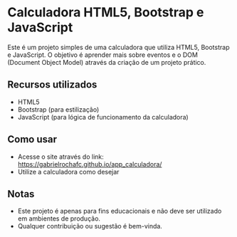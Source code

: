 # Calculadora HTML5, Bootstrap e JavaScript

Este é um projeto simples de uma calculadora que utiliza HTML5, Bootstrap e JavaScript. O objetivo é aprender mais sobre eventos e o DOM (Document Object Model) através da criação de um projeto prático.

## Recursos utilizados

- HTML5
- Bootstrap (para estilização)
- JavaScript (para lógica de funcionamento da calculadora)

## Como usar

- Acesse o site através do link: https://gabrielrochafc.github.io/app_calculadora/
- Utilize a calculadora como desejar

## Notas

- Este projeto é apenas para fins educacionais e não deve ser utilizado em ambientes de produção.
- Qualquer contribuição ou sugestão é bem-vinda.

